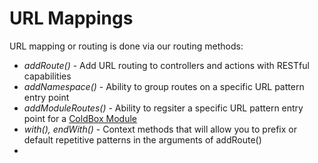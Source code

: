 # URL Mappings

URL mapping or routing is done via our routing methods:

* *addRoute()* - Add URL routing to controllers and actions with RESTful capabilities
* *addNamespace()* - Ability to group routes on a specific URL pattern entry point
* *addModuleRoutes()* - Ability to regsiter a specific URL pattern entry point for a [ColdBox Module](http://wiki.coldbox.org/wiki/Modules.cfm)
* *with(), endWith()* - Context methods that will allow you to prefix or default repetitive patterns in the arguments of addRoute()
* 

